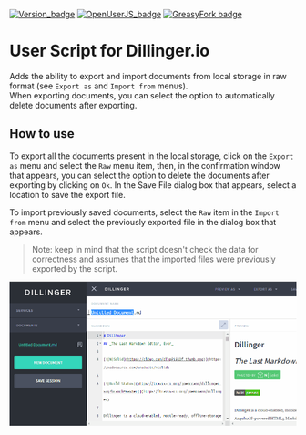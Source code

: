 [![Version_badge](https://img.shields.io/badge/dynamic/json?style=flat-square&color=%232C3E50&label=Version&query=%24.UserScript.version%5B0%5D.value&url=https%3A%2F%2Fopenuserjs.org%2Fmeta%2FXelaNimed%2FDillinger.io.meta.json)](https://openuserjs.org/scripts/XelaNimed/Dillinger.io)
[![OpenUserJS_badge](https://img.shields.io/badge/dynamic/json?style=flat-square&suffix=%20installs&color=%232C3E50&label=OpenUserJS&query=%24.OpenUserJS.installs%5B0%5D.value&url=https%3A%2F%2Fopenuserjs.org%2Fmeta%2FXelaNimed%2FDillinger.io.meta.json)](https://openuserjs.org/scripts/XelaNimed/Dillinger.io)
[![GreasyFork badge](https://img.shields.io/badge/dynamic/json?style=flat-square&color=%232C3E50&label=GreasyFork&query=total_installs&suffix=%20installs&url=https%3A%2F%2Fgreasyfork.org%2Fscripts%2F434565.json)](https://greasyfork.org/en/scripts/434565-dillinger-io)

# User Script for Dillinger.io

Adds the ability to export and import documents from local storage in raw format (see `Export as` and `Import from` menus).  
When exporting documents, you can select the option to automatically delete documents after exporting.

## How to use

To export all the documents present in the local storage, click on the `Export as` menu and select the `Raw` menu item, then, in the confirmation window that appears, you can select the option to delete the documents after exporting by clicking on `Ok`. In the Save File dialog box that appears, select a location to save the export file.

To import previously saved documents, select the `Raw` item in the `Import from` menu and select the previously exported file in the dialog box that appears.

> Note: keep in mind that the script doesn't check the data for correctness and assumes that the imported files were previously exported by the script.


![How to use](https://github.com/XelaNimed/dillinger-io-user-script/blob/master/images/usage.gif)
